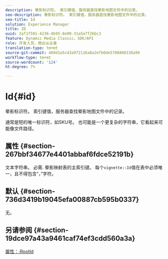 ```yaml
---
description: 晕影标识符。 索引键值，服务器查找晕影地图文件中的记录。
seo-description: 晕影标识符。 索引键值，服务器查找晕影地图文件中的记录。
seo-title: Id
solution: Experience Manager
title: ID
uuid: 2af1f501-4236-4b95-8e90-31a5e7f26bc3
feature: Dynamic Media Classic，SDK/API
role: 开发人员，商业从业者
translation-type: tm+mt
source-git-commit: 469d1a5c43a972116a8a2efb0de5708800130a99
workflow-type: tm+mt
source-wordcount: '124'
ht-degree: 7%

---
```



# Id{#id}

晕影标识符。 索引键值，服务器查找晕影地图文件中的记录。

通常是短的唯一标识符，如SKU号。 也可能是一个更复杂的字符串，它看起来可能像文件路径。

## 属性 {#section-267bbf34677e4401abbaf6fdce52191b}

文本字符串。 必需. 晕影映射表的主索引键。 每个`vignette::Id`值在表中必须唯一，且不得包含“，”字符。

## 默认 {#section-736d3419b19045efa00887cb595b0337}

无。

## 另请参阅 {#section-19dce97a43a9461caf74ef3cdd560a3a}

[属性：:RootId](../../../../../ir-api/material-cat/image-rendering-api-ref/c-ir-material-catalog/c-ir-attributes-reference/r-ir-rootid.md#reference-54b42b7125824be593378c1accb70d5a)

